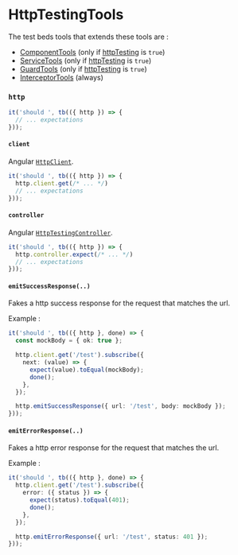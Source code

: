 # HttpTestingTools

The test beds tools that extends these tools are :

- [ComponentTools](../test-beds/component#assertion-tools) (only if [httpTesting](../test-beds/component#httptesting) is `true`)
- [ServiceTools](../test-beds/service#assertion-tools) (only if [httpTesting](../test-beds/service#httptesting) is `true`)
- [GuardTools](../test-beds/guard.mdx#assertion-tools) (only if [httpTesting](../test-beds/service#httptesting) is `true`)
- [InterceptorTools](../test-beds/interceptor.mdx#assertion-tools) (always)

### `http`

```ts
it('should ', tb(({ http }) => {
  // ... expectations
}));
```

#### `client`

Angular [`HttpClient`](https://angular.dev/api/common/http/HttpClient).

```ts
it('should ', tb(({ http }) => {
  http.client.get(/* ... */)
  // ... expectations
})); 
```

#### `controller`

Angular [`HttpTestingController`](https://angular.dev/api/common/http/testing/HttpTestingController).

```ts
it('should ', tb(({ http }) => {
  http.controller.expect(/* ... */)
  // ... expectations
})); 
```

#### `emitSuccessResponse(..)`

Fakes a http success response for the request that matches the url.

Example :

```ts
it('should ', tb(({ http }, done) => {
  const mockBody = { ok: true };

  http.client.get('/test').subscribe({
    next: (value) => {
      expect(value).toEqual(mockBody);
      done();
    },
  });

  http.emitSuccessResponse({ url: '/test', body: mockBody });
})); 
```

#### `emitErrorResponse(..)`

Fakes a http error response for the request that matches the url.

Example :

```ts
it('should ', tb(({ http }, done) => {
  http.client.get('/test').subscribe({
    error: ({ status }) => {
      expect(status).toEqual(401);
      done();
    },
  });

  http.emitErrorResponse({ url: '/test', status: 401 });
})); 
```
